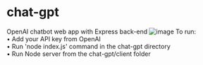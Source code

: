 # chat-gpt
OpenAI chatbot web app with Express back-end
![image](https://user-images.githubusercontent.com/44801711/211764225-86eefd13-9665-4891-aee3-6a444b66c65e.png)
To run: <br/>
• Add your API key from OpenAI <br/>
• Run 'node index.js' command in the chat-gpt directory <br/>
• Run Node server from the chat-gpt/client folder
